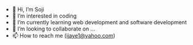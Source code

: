 - 👋 Hi, I’m Soji
- 👀 I’m interested in coding
- 🌱 I’m currently learning web development and software development
- 💞️ I’m looking to collaborate on ...
- 📫 How to reach me (ijaye1@yahoo.com)

<!---
Soj-Bal/Soj-Bal is a ✨ special ✨ repository because its `README.md` (this file) appears on your GitHub profile.
You can click the Preview link to take a look at your changes.
--->

